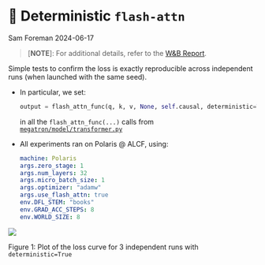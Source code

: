 # 🎰 Deterministic `flash-attn`
Sam Foreman
2024-06-17

<link rel="preconnect" href="https://fonts.googleapis.com">
<link rel="apple-touch-icon" sizes="57x57" href="https://samforeman.me/apple-touch-icon-57x57.png">

> \[**NOTE**\]: For additional details, refer to the [W&B
> Report](https://api.wandb.ai/links/aurora_gpt/nqjjhzd5).

Simple tests to confirm the loss is exactly reproducible across
independent runs (when launched with the same seed).

- In particular, we set:

  ``` python
  output = flash_attn_func(q, k, v, None, self.causal, deterministic=True)
  ```

  in all the `flash_attn_func(...)` calls from
  [`megatron/model/transformer.py`](https://github.com/argonne-lcf/Megatron-DeepSpeed/blob/main/megatron/model/transformer.py)

- All experiments ran on Polaris @ ALCF, using:

  ``` yaml
  machine: Polaris
  args.zero_stage: 1
  args.num_layers: 32
  args.micro_batch_size: 1
  args.optimizer: "adamw"
  args.use_flash_attn: true
  env.DFL_STEM: "books"
  env.GRAD_ACC_STEPS: 8
  env.WORLD_SIZE: 8
  ```

<div id="fig-loss">

![](./assets/deterministic-flash-attn-loss.svg)

Figure 1: Plot of the loss curve for 3 independent runs with
`deterministic=True`

</div>
